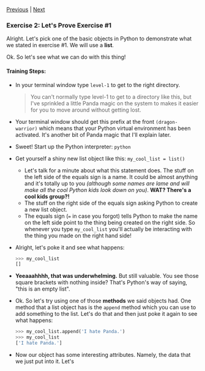[Previous](exercise-1.md) |  [Next](exercise-3.md)
### Exercise 2: Let's Prove Exercise #1
Alright.  Let's pick one of the basic objects in Python to demonstrate what
we stated in exercise #1.  We will use a **list**. 

Ok.  So let's see what we can do with this thing!

#### Training Steps:
- In your terminal window type `level-1` to get to the right directory.
    
    > You can't normally type level-1 to get to a directory like this, but
    > I've sprinkled a little Panda magic on the system to makes it easier 
    > for you to move around without getting lost.
    
- Your terminal window should get this prefix at the front `(dragon-warrior)`
which means that your Python virtual environment has been activated.  It's
another bit of Panda magic that I'll explain later.

- Sweet!  Start up the Python interpreter: `python`
- Get yourself a shiny new list object like this: `my_cool_list = list()`
    - Let's talk for a minute about what this statement does.  The stuff on
    the left side of the equals sign is a name. It could be almost anything 
    and it's totally up to you *(although some names are lame and will make 
    all the cool Python kids look down on you)*.  **WAT? There's a cool kids group?!**
    - The stuff on the right side of the equals sign asking Python to create
    a new list object.
    - The equals sign (`=` in case you forgot) tells Python to make the name
    on the left side point to the thing being created on the right side.  So
    whenever you type `my_cool_list` you'll actually be interacting with 
    the thing you made on the right hand side!
    
- Alright, let's poke it and see what happens: 
    ```python
    >>> my_cool_list
    []
    ```
    
- **Yeeaaahhhh, that was underwhelming.**  But still valuable.  You see those
square brackets with nothing inside?  That's Python's way of saying, "this
is an empty list".

- Ok. So let's try using one of those **methods** we said objects had.  One
method that a list object has is the `append` method which you can use to 
add something to the list.  Let's do that and then just poke it again to see
what happens:
    ```python
    >>> my_cool_list.append('I hate Panda.')
    >>> my_cool_list
    ['I hate Panda.']
    ```

- Now our object has some interesting attributes.  Namely, the data
that we just put into it.  Let's 
